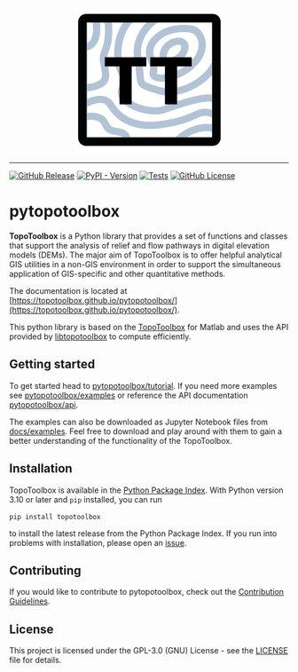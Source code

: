 <p align="center">
  <img src="https://github.com/topotoolbox/pytopotoolbox/blob/main/docs/logo.png?raw=true" alt="pytopotoolbox Logo">
</p>

-------------------

[![GitHub Release](https://img.shields.io/github/v/release/topotoolbox/pytopotoolbox)](https://github.com/TopoToolbox/pytopotoolbox/releases/tag/v0.0.1)
[![PyPI - Version](https://img.shields.io/pypi/v/topotoolbox)](https://pypi.org/project/topotoolbox/)
[![Tests](https://github.com/topotoolbox/pytopotoolbox/workflows/CI/badge.svg)](https://github.com/topotoolbox/pytopotoolbox/actions)
[![GitHub License](https://img.shields.io/github/license/topotoolbox/pytopotoolbox)](https://github.com/TopoToolbox/pytopotoolbox#GPL-3.0-1-ov-file)

# pytopotoolbox

**TopoToolbox** is a Python library that provides a set of functions and classes that support the analysis of relief and flow pathways in digital elevation models (DEMs). The major aim of TopoToolbox is to offer helpful analytical GIS utilities in a non-GIS environment in order to support the simultaneous application of GIS-specific and other quantitative methods.

The documentation is located at [https://topotoolbox.github.io/pytopotoolbox/](https://topotoolbox.github.io/pytopotoolbox/).

This python library is based on the [TopoToolbox](https://topotoolbox.wordpress.com/) for Matlab and uses the API provided by [libtopotoolbox](https://topotoolbox.github.io/libtopotoolbox/) to compute efficiently.

## Getting started

To get started head to [pytopotoolbox/tutorial](https://topotoolbox.github.io/pytopotoolbox/tutorial.html). If you need more examples see [pytopotoolbox/examples](https://topotoolbox.github.io/pytopotoolbox/examples.html) or reference the API documentation [pytopotoolbox/api](https://topotoolbox.github.io/pytopotoolbox/api.html).

The examples can also be downloaded as Jupyter Notebook files from [docs/examples](./docs/examples). Feel free to download and play around with them to gain a better understanding of the functionality of the TopoToolbox.

## Installation

TopoToolbox is available in the [Python Package
Index](https://pypi.org/project/topotoolbox/). With Python version 3.10
or later and `pip` installed, you can run

```
pip install topotoolbox
```

to install the latest release from the Python Package Index. If you
run into problems with installation, please open an
[issue](https://github.com/TopoToolbox/pytopotoolbox/issues/new/).

## Contributing

If you would like to contribute to pytopotoolbox, check out the [Contribution Guidelines](./docs/CONTRIBUTING.md).

## License

This project is licensed under the GPL-3.0 (GNU) License - see the [LICENSE](./LICENSE) file for details.
